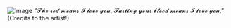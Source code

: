 ![Image](https://github.com/user-attachments/assets/9e5957c1-70e8-498a-bb8b-306e0e9ce132)
“𝓣𝓱𝓮 𝓻𝓮𝓭 𝓶𝓮𝓪𝓷𝓼 𝓘 𝓵𝓸𝓿𝓮 𝔂𝓸𝓾, 𝓣𝓪𝓼𝓽𝓲𝓷𝓰 𝔂𝓸𝓾𝓻 𝓫𝓵𝓸𝓸𝓭 𝓶𝓮𝓪𝓷𝓼 𝓘 𝓵𝓸𝓿𝓮 𝔂𝓸𝓾.”
(Credits to the artist!)
<!--
**cxnnibalism/cxnnibalism** is a ✨ _special_ ✨ repository because its `README.md` (this file) appears on your GitHub profile.

Here are some ideas to get you started:

- 🔭 I’m currently working on ...
- 🌱 I’m currently learning ...
- 👯 I’m looking to collaborate on ...
- 🤔 I’m looking for help with ...
- 💬 Ask me about ...
- 📫 How to reach me: ...
- 😄 Pronouns: ...
- ⚡ Fun fact: ...
-->
